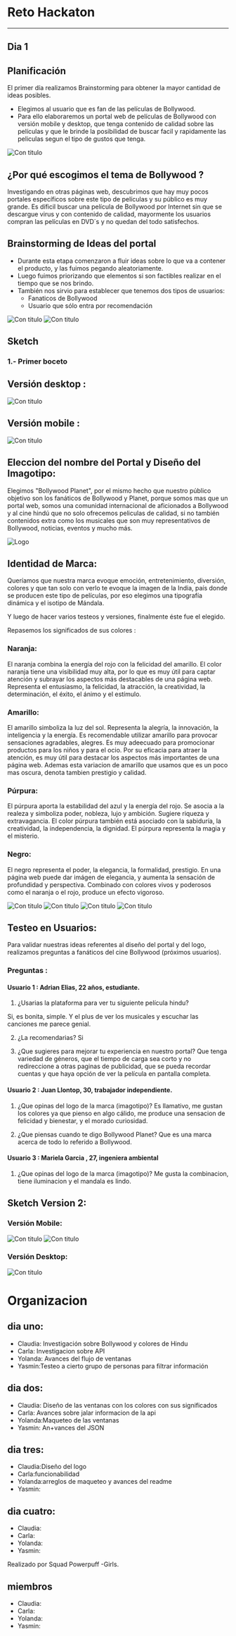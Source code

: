 # Reto Hackaton 
---

## Dia 1

## Planificación 
El primer día realizamos Brainstorming para obtener la mayor cantidad de ideas posibles.
* Elegimos al usuario que es fan de las películas de Bollywood.
* Para ello elaboraremos un portal web de películas de Bollywood con versión mobile y desktop, que tenga contenido de calidad sobre las películas y que le brinde la posibilidad de buscar facil y rapidamente las peliculas segun el tipo de gustos que tenga.

![Con titulo](assets/docs/idea1.jpg "titulo")

## ¿Por qué escogimos el tema de Bollywood ?
Investigando en otras páginas web, descubrimos que hay muy pocos portales específicos sobre este tipo de películas y su público es muy grande. Es díficil buscar una película de Bollywood por Internet sin que se descargue virus y con contenido de calidad, mayormente los usuarios compran las películas en DVD´s y no quedan del todo satisfechos.

## Brainstorming de Ideas del portal
* Durante esta etapa comenzaron a fluir ideas sobre lo que va a contener el producto, y las fuimos pegando aleatoriamente.
* Luego fuimos priorizando que elementos si son  factibles realizar en el tiempo que se nos brindo.
* También nos sirvio para establecer que tenemos dos tipos de usuarios:
  * Fanaticos de Bollywood
  * Usuario que sólo entra por recomendación 

![Con titulo](assets/docs/idea3.jpg "titulo")
![Con titulo](assets/docs/idea4.jpg "titulo")


## Sketch

### 1.- Primer boceto 
## Versión desktop :

![Con titulo](assets/docs/vista2.jpg "titulo")

## Versión mobile :
![Con titulo](assets/docs/mobile1.jpg "titulo")


## Eleccion del nombre del Portal y Diseño del Imagotipo:

Elegimos "Bollywood Planet", por el mismo hecho que nuestro público objetivo son los fanáticos de Bollywood y Planet, porque somos mas que un portal web, somos una comunidad internacional de aficionados a Bollywood y al cine hindú que no solo ofrecemos peliculas de calidad, si no también contenidos extra como los musicales que son muy representativos de Bollywood, noticias, eventos y mucho más. 

![Logo](assets/images/logo_BP.png "titulo")

## Identidad de Marca:

Queríamos que nuestra marca evoque emoción, entretenimiento, diversión, colores y que tan solo con verlo te evoque la imagen de la India, país donde se producen este tipo de películas, por eso elegimos una tipografía dinámica y el isotipo de Mándala.

Y luego de hacer varios testeos y versiones, finalmente éste fue el elegido.

Repasemos los significados de sus colores :

### Naranja:
El naranja combina la energía del rojo con la felicidad del amarillo.
El color naranja tiene una visibilidad muy alta, por lo que es muy útil para captar atención y subrayar los aspectos más destacables de una página web.
Representa el entusiasmo, la felicidad, la atracción, la creatividad, la determinación, el éxito, el ánimo y el estímulo.

### Amarillo: 
El amarillo simboliza la luz del sol. Representa la alegría, la innovación, la inteligencia y la energía.
Es recomendable utilizar amarillo para provocar sensaciones agradables, alegres. Es muy adeecuado para promocionar productos para los niños y para el ocio.
Por su eficacia para atraer la atención, es muy útil para destacar los aspectos más importantes de una página web.
Ademas esta variacion de amarillo que usamos que es un poco mas oscura, denota tambien prestigio y calidad.

### Púrpura:
El púrpura aporta la estabilidad del azul y la energía del rojo.
Se asocia a la realeza y simboliza poder, nobleza, lujo y ambición. Sugiere riqueza y extravagancia.
El color púrpura también está asociado con la sabiduría, la creatividad, la independencia, la dignidad.
El púrpura representa la magia y el misterio.

### Negro: 
El negro representa el poder, la elegancia, la formalidad, prestigio.
En una página web puede dar imágen de elegancia, y aumenta la sensación de profundidad y perspectiva. 
Combinado con colores vivos y poderosos como el naranja o el rojo, produce un efecto vigoroso.

![Con titulo](assets/docs/Gold-Color.jpg "titulo")
![Con titulo](assets/docs/color_tomato.png "titulo")
![Con titulo](assets/docs/color_purpura.jpg "titulo")
![Con titulo](assets/docs/color-negro.png "titulo")

## Testeo en Usuarios:

Para validar nuestras ideas referentes al diseño del portal y del logo, realizamos preguntas a fanáticos del cine Bollywood (próximos usuarios).

### Preguntas :

#### Usuario 1 : Adrian Elias, 22 años, estudiante.

1. ¿Usarias la plataforma para ver tu siguiente película hindu?

Si, es bonita, simple. Y el plus de ver los musicales y escuchar las canciones me parece genial.

2. ¿La recomendarias?
Si

3. ¿Que sugieres para mejorar tu experiencia en nuestro portal?
Que tenga variedad de géneros, que el tiempo de carga sea corto y no redireccione a otras paginas de publicidad, que se pueda recordar cuentas y que haya opción de ver la película en pantalla completa.

#### Usuario 2 : Juan Llontop, 30, trabajador independiente.

1. ¿Que opinas del logo de la marca (imagotipo)?
Es llamativo, me gustan los colores ya que pienso en algo cálido, me produce una sensacion de felicidad y bienestar, y el morado curiosidad.

2. ¿Que piensas cuando te digo Bollywood Planet?
Que es una marca acerca de todo lo referido a Bollywood.

#### Usuario 3 : Mariela Garcia , 27, ingeniera ambiental

1. ¿Que opinas del logo de la marca (imagotipo)?
Me gusta la combinacion, tiene iluminacion y el mandala es lindo.

## Sketch Version 2: 

### Versión Mobile:

![Con titulo](assets/docs/vista1-mobile.jpg "titulo")
![Con titulo](assets/docs/vista2-mobile.jpg "titulo")


### Versión Desktop:

![Con titulo](assets/docs/vista1-desktop.jpg "titulo")
# Organizacion
## dia uno: 
* Claudia: Investigación sobre Bollywood y colores de Hindu
* Carla: Investigacion sobre API 
* Yolanda: Avances del flujo de ventanas
* Yasmin:Testeo a cierto grupo de personas para filtrar información
## dia dos:
* Claudia: Diseño de las ventanas con los colores con sus significados
* Carla: Avances sobre jalar informacion de la api
* Yolanda:Maqueteo de las ventanas
* Yasmin: An+vances del JSON
## dia tres:
* Claudia:Diseño del logo
* Carla:funcionabilidad
* Yolanda:arreglos de maqueteo y avances del readme
* Yasmin:
## dia cuatro:
* Claudia:
* Carla:
* Yolanda:
* Yasmin:

Realizado por Squad Powerpuff -Girls.
## miembros
* Claudia:
* Carla:
* Yolanda:
* Yasmin:
